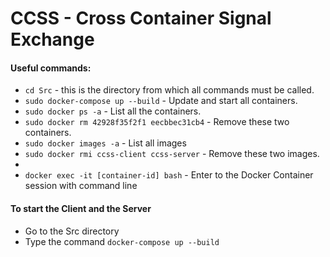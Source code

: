 # CCSS - Cross Container Signal Exchange

#### Useful commands:
- ```cd Src``` - this is the directory from which all commands must be called.
- ```sudo docker-compose up --build``` - Update and start all containers.
- ```sudo docker ps -a``` - List all the containers.
- ```sudo docker rm 42928f35f2f1 eecbbec31cb4``` - Remove these two containers.
- ```sudo docker images -a``` - List all images
- ```sudo docker rmi ccss-client ccss-server``` - Remove these two images.
- 
- ```docker exec -it [container-id] bash``` - Enter to the Docker Container session with command line



#### To start the Client and the Server
- Go to the Src directory
- Type the command ```docker-compose up --build```

